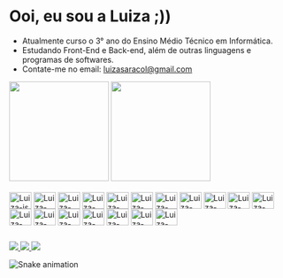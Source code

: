 # Ooi, eu sou a Luiza ;))

- Atualmente curso o 3° ano do Ensino Médio Técnico em Informática.
- Estudando Front-End e Back-end, além de outras linguagens e programas de softwares.
- Contate-me no email: luizasaracol@gmail.com

<div>
        <a href="https://github.com/luizaribeiro06"></a>
        <img height="180cm" src="https://github-readme-stats.vercel.app/api?username=luizaribeiro06&show_icons=true&theme=dracula&include_all_commits=true&count_private=true" alt="">
        <img height="180cm" src="https://github-readme-stats.vercel.app/api/top-langs/?username=luizaribeiro06&layout=compact&langs_count=16&theme=dracula" alt="">
    </div>
    
  <div style="display: inline_block"><br>
        <img align="center" alt="Luiza-js" height="30" width="40" src="https://cdn.jsdelivr.net/gh/devicons/devicon/icons/javascript/javascript-original.svg">
        <img align="center" alt="Luiza-nodejs" height="30" width="40" src="https://cdn.jsdelivr.net/gh/devicons/devicon/icons/nodejs/nodejs-original.svg">
        <img align="center" alt="Luiza-html" height="30" width="40" src="https://cdn.jsdelivr.net/gh/devicons/devicon/icons/html5/html5-original.svg">
        <img align="center" alt="Luiza-css" height="30" width="40" src="https://cdn.jsdelivr.net/gh/devicons/devicon/icons/css3/css3-original.svg">
        <img align="center" alt="Luiza-csharp" height="30" width="40" src="https://cdn.jsdelivr.net/gh/devicons/devicon/icons/csharp/csharp-original.svg">
        <img align="center" alt="Luiza-react" height="30" width="40" src="https://cdn.jsdelivr.net/gh/devicons/devicon/icons/react/react-original.svg">
        <img align="center" alt="Luiza-ionic" height="30" width="40" src="https://cdn.jsdelivr.net/gh/devicons/devicon/icons/ionic/ionic-original.svg">
        <img align="center" alt="Luiza-figma" height="30" width="40" src="https://cdn.jsdelivr.net/gh/devicons/devicon/icons/figma/figma-original.svg">
        <img align="center" alt="Luiza-canva" height="30" width="40" src="https://cdn.jsdelivr.net/gh/devicons/devicon/icons/canva/canva-original.svg">
        <img align="center" alt="Luiza-photoshop" height="30" width="40" src="https://cdn.jsdelivr.net/gh/devicons/devicon/icons/photoshop/photoshop-plain.svg"> 
        <img align="center" alt="Luiza-mongodb" height="30" width="40" src="https://cdn.jsdelivr.net/gh/devicons/devicon/icons/mongodb/mongodb-original.svg">
        <img align="center" alt="Luiza-heroku" height="30" width="40" src="https://cdn.jsdelivr.net/gh/devicons/devicon/icons/heroku/heroku-original.svg">
        <img align="center" alt="Luiza-bootstrap" height="30" width="40" src="https://cdn.jsdelivr.net/gh/devicons/devicon/icons/bootstrap/bootstrap-original.svg">
        <img align="center" alt="Luiza-trello" height="30" width="40" src="https://cdn.jsdelivr.net/gh/devicons/devicon/icons/trello/trello-plain.svg">
        <img align="center" alt="Luiza-illustrator" height="30" width="40" src="https://cdn.jsdelivr.net/gh/devicons/devicon/icons/illustrator/illustrator-plain.svg">
        <img align="center" alt="Luiza-github" height="30" width="40" src="https://cdn.jsdelivr.net/gh/devicons/devicon/icons/github/github-original.svg">
        <img align="center" alt="Luiza-unity" height="30" width="40" src="https://cdn.jsdelivr.net/gh/devicons/devicon/icons/unity/unity-original.svg">
        <img align="center" alt="Luiza-sql" height="30" width="40" src="https://cdn.jsdelivr.net/gh/devicons/devicon/icons/microsoftsqlserver/microsoftsqlserver-plain.svg">
   </div>

## 

  <div>
        <a href="mailto:luizasaracol@gmail.com"> <img src="https://img.shields.io/badge/Gmail-D14836?style=for-the-badge&logo=gmail&logoColor=white"> </a>
        <a href="https://wa.link/muqr37"> <img src="https://img.shields.io/badge/WhatsApp-25D366?style=for-the-badge&logo=whatsapp&logoColor=white"> </a>
        <a href="https://linkedin.com/in/ribeiro-luiza06"> <img src="https://img.shields.io/badge/LinkedIn-0077B5?style=for-the-badge&logo=linkedin&logoColor=white"> </a>
        
  ![Snake animation](https://github.com/luizaribeiro06/LuizaRibeiro/blob/output/github-contribution-grid-snake.svg)

  </div>

